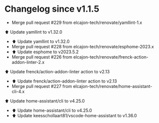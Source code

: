 # Changelog since v1.1.5
- Merge pull request #229 from elcajon-tech/renovate/yamllint-1.x

⬆️ Update yamllint to v1.32.0 
- ⬆️ Update yamllint to v1.32.0 
- Merge pull request #228 from elcajon-tech/renovate/esphome-2023.x 
- ⬆️ Update esphome to v2023.5.2 
- Merge pull request #226 from elcajon-tech/renovate/frenck-action-addon-linter-2.x

⬆️ Update frenck/action-addon-linter action to v2.13 
- ⬆️ Update frenck/action-addon-linter action to v2.13 
- Merge pull request #227 from elcajon-tech/renovate/home-assistant-cli-4.x

⬆️ Update home-assistant/cli to v4.25.0 
- ⬆️ Update home-assistant/cli to v4.25.0 
- ⬆️ Update keesschollaart81/vscode-home-assistant to v1.36.0 
